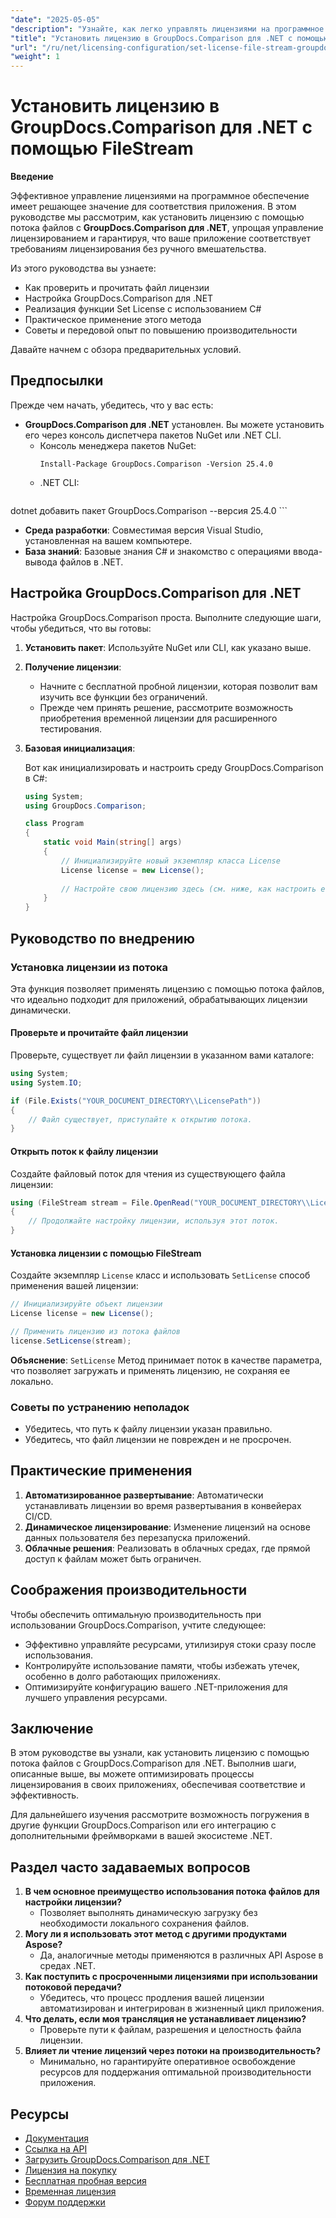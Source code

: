 ```yaml
---
"date": "2025-05-05"
"description": "Узнайте, как легко управлять лицензиями на программное обеспечение с помощью GroupDocs.Comparison для .NET с использованием потоков файлов. В этом руководстве приведены примеры кода и передовые практики."
"title": "Установить лицензию в GroupDocs.Comparison для .NET с помощью FileStream"
"url": "/ru/net/licensing-configuration/set-license-file-stream-groupdocs-comparison-dotnet/"
"weight": 1
---
```


# Установить лицензию в GroupDocs.Comparison для .NET с помощью FileStream

**Введение**

Эффективное управление лицензиями на программное обеспечение имеет решающее значение для соответствия приложения. В этом руководстве мы рассмотрим, как установить лицензию с помощью потока файлов с **GroupDocs.Comparison для .NET**, упрощая управление лицензированием и гарантируя, что ваше приложение соответствует требованиям лицензирования без ручного вмешательства.

Из этого руководства вы узнаете:
- Как проверить и прочитать файл лицензии
- Настройка GroupDocs.Comparison для .NET
- Реализация функции Set License с использованием C#
- Практическое применение этого метода
- Советы и передовой опыт по повышению производительности

Давайте начнем с обзора предварительных условий.

## Предпосылки

Прежде чем начать, убедитесь, что у вас есть:
- **GroupDocs.Comparison для .NET** установлен. Вы можете установить его через консоль диспетчера пакетов NuGet или .NET CLI.
  - Консоль менеджера пакетов NuGet:
    ```shell
    Install-Package GroupDocs.Comparison -Version 25.4.0
    ```
  - .NET CLI:
    ```bash
dotnet добавить пакет GroupDocs.Comparison --версия 25.4.0
    ```
- **Среда разработки**: Совместимая версия Visual Studio, установленная на вашем компьютере.
- **База знаний**: Базовые знания C# и знакомство с операциями ввода-вывода файлов в .NET.

## Настройка GroupDocs.Comparison для .NET

Настройка GroupDocs.Comparison проста. Выполните следующие шаги, чтобы убедиться, что вы готовы:

1. **Установить пакет**: Используйте NuGet или CLI, как указано выше.
2. **Получение лицензии**:
   - Начните с бесплатной пробной лицензии, которая позволит вам изучить все функции без ограничений.
   - Прежде чем принять решение, рассмотрите возможность приобретения временной лицензии для расширенного тестирования.
3. **Базовая инициализация**:

    Вот как инициализировать и настроить среду GroupDocs.Comparison в C#:

    ```csharp
    using System;
    using GroupDocs.Comparison;

    class Program
    {
        static void Main(string[] args)
        {
            // Инициализируйте новый экземпляр класса License
            License license = new License();
            
            // Настройте свою лицензию здесь (см. ниже, как настроить ее из потока)
        }
    }
    ```

## Руководство по внедрению

### Установка лицензии из потока

Эта функция позволяет применять лицензию с помощью потока файлов, что идеально подходит для приложений, обрабатывающих лицензии динамически.

#### Проверьте и прочитайте файл лицензии

Проверьте, существует ли файл лицензии в указанном вами каталоге:

```csharp
using System;
using System.IO;

if (File.Exists("YOUR_DOCUMENT_DIRECTORY\\LicensePath"))
{
    // Файл существует, приступайте к открытию потока.
}
```

#### Открыть поток к файлу лицензии

Создайте файловый поток для чтения из существующего файла лицензии:

```csharp
using (FileStream stream = File.OpenRead("YOUR_DOCUMENT_DIRECTORY\\LicensePath"))
{
    // Продолжайте настройку лицензии, используя этот поток.
}
```

#### Установка лицензии с помощью FileStream

Создайте экземпляр `License` класс и использовать `SetLicense` способ применения вашей лицензии:

```csharp
// Инициализируйте объект лицензии
License license = new License();

// Применить лицензию из потока файлов
license.SetLicense(stream);
```

**Объяснение**: `SetLicense` Метод принимает поток в качестве параметра, что позволяет загружать и применять лицензию, не сохраняя ее локально.

### Советы по устранению неполадок

- Убедитесь, что путь к файлу лицензии указан правильно.
- Убедитесь, что файл лицензии не поврежден и не просрочен.

## Практические применения

1. **Автоматизированное развертывание**: Автоматически устанавливать лицензии во время развертывания в конвейерах CI/CD.
2. **Динамическое лицензирование**: Изменение лицензий на основе данных пользователя без перезапуска приложений.
3. **Облачные решения**: Реализовать в облачных средах, где прямой доступ к файлам может быть ограничен.

## Соображения производительности

Чтобы обеспечить оптимальную производительность при использовании GroupDocs.Comparison, учтите следующее:
- Эффективно управляйте ресурсами, утилизируя стоки сразу после использования.
- Контролируйте использование памяти, чтобы избежать утечек, особенно в долго работающих приложениях.
- Оптимизируйте конфигурацию вашего .NET-приложения для лучшего управления ресурсами.

## Заключение

В этом руководстве вы узнали, как установить лицензию с помощью потока файлов с GroupDocs.Comparison для .NET. Выполнив шаги, описанные выше, вы можете оптимизировать процессы лицензирования в своих приложениях, обеспечивая соответствие и эффективность.

Для дальнейшего изучения рассмотрите возможность погружения в другие функции GroupDocs.Comparison или его интеграцию с дополнительными фреймворками в вашей экосистеме .NET.

## Раздел часто задаваемых вопросов

1. **В чем основное преимущество использования потока файлов для настройки лицензии?**
   - Позволяет выполнять динамическую загрузку без необходимости локального сохранения файлов.
2. **Могу ли я использовать этот метод с другими продуктами Aspose?**
   - Да, аналогичные методы применяются в различных API Aspose в средах .NET.
3. **Как поступить с просроченными лицензиями при использовании потоковой передачи?**
   - Убедитесь, что процесс продления вашей лицензии автоматизирован и интегрирован в жизненный цикл приложения.
4. **Что делать, если моя трансляция не устанавливает лицензию?**
   - Проверьте пути к файлам, разрешения и целостность файла лицензии.
5. **Влияет ли чтение лицензий через потоки на производительность?**
   - Минимально, но гарантируйте оперативное освобождение ресурсов для поддержания оптимальной производительности приложения.

## Ресурсы

- [Документация](https://docs.groupdocs.com/comparison/net/)
- [Ссылка на API](https://reference.groupdocs.com/comparison/net/)
- [Загрузить GroupDocs.Comparison для .NET](https://releases.groupdocs.com/comparison/net/)
- [Лицензия на покупку](https://purchase.groupdocs.com/buy)
- [Бесплатная пробная версия](https://releases.groupdocs.com/comparison/net/)
- [Временная лицензия](https://purchase.groupdocs.com/temporary-license/)
- [Форум поддержки](https://forum.groupdocs.com/c/comparison/)